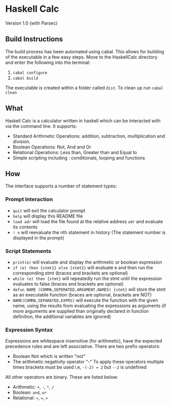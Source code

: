 

Haskell Calc
================

Version 1.0 (with Parsec)

Build Instructions
----------------------
The build process has been automated using cabal. 
This allows for building of the executable in a few easy steps.
Move to the HaskellCalc directory and enter the following into the terminal:

1. `cabal configure`
2. `cabal build`
	
The executable is created within a folder called `dist`.
To clean up run `cabal clean`

	
What
-----

Haskell Calc is a calculator written in haskell which can be interacted with via the command line.
It supports:
- Standard Arithmetic Operations: addition, subtraction, multiplication and division.
- Boolean Operations: Not, And and Or
- Relational Operations: Less than, Greater than and Equal to 
- Simple scripting including : conditionals, looping and functions
	
How 
----

The interface supports a number of statement types:

### Prompt Interaction
- `quit` will exit the calculator prompt
- `help` will display this README file 
- `load adr` will load the file found at the relative address `adr` and evaluate its contents
- `! n` will reevaluate the nth statement in history (The statement number is displayed in the prompt)

### Script Statements
- `print(e)` will evaluate and display the arithmetic or boolean expression
- `if (e) then {stmt1} else {stmt2}` will evaluate e and then run the corresponding stmt 
  (braces and brackets are optional)
- `while (e) then {stmt}` will repeatedly run the stmt until the expression evaluates to false
  (braces and brackets are optional)
- `defun NAME (COMMA,SEPERATED,ARGUMENT,NAMES) {stmt}` will store the stmt as an executable function
  (braces are optional, brackets are NOT)
- `NAME(COMMA,SEPARATED,EXPRS)` will execute the function with the given name, using the results from
  evaluating the expressions as arguments
  (if more arguments are supplied than originally declared in function definition, the additional variables are ignored)
  
### Expression Syntax
Expressions are whitespace insensitive (for arithmetic), have the expected precedence rules and are left associative.
There are two prefix operators: 
- Boolean Not which is written "not" 
- The arithmetic negativity operator "-"
To apply these operators multiple times brackets must be used i.e, `-(-2) = 2` but `--2` is undefined


All other operators are binary. These are listed below:
- Arithmetic: `+`, `-`, `*`, `/`
- Boolean: `and`, `or`
- Relational: `<`, `=`, `>`


